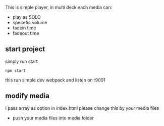This is simple player, in multi deck
each media can:
- play as SOLO
- specefic volume
- fadein time
- fadeout time

## start project
simply run start
```
npm start
```
this run simple dev webpack and listen on :9001

## modify media
I pass array as option in index.html
please change this by your media files

* push your media files into media folder

